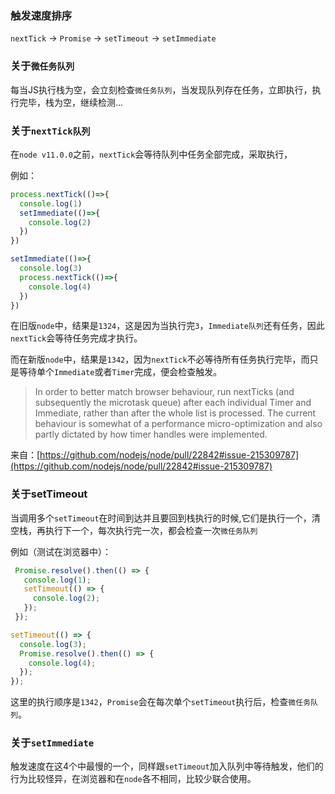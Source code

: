 ### 触发速度排序

`nextTick` → `Promise` → `setTimeout` → `setImmediate`

### 关于`微任务队列`

每当JS执行栈为空，会立刻检查`微任务队列`，当发现队列存在任务，立即执行，执行完毕，栈为空，继续检测...

### 关于`nextTick队列`

在`node v11.0.0`之前，`nextTick`会等待队列中任务全部完成，采取执行，

例如：

```js
process.nextTick(()=>{
  console.log(1)
  setImmediate(()=>{
    console.log(2)
  })
})

setImmediate(()=>{
  console.log(3)
  process.nextTick(()=>{
    console.log(4)
  })
})
```

在旧版`node`中，结果是`1324`，这是因为当执行完`3`，`Immediate队列`还有任务，因此`nextTick`会等待任务完成才执行。

而在新版`node`中，结果是`1342`，因为`nextTick`不必等待所有任务执行完毕，而只是等待单个`Immediate`或者`Timer`完成，便会检查触发。

> In order to better match browser behaviour, run nextTicks (and subsequently the microtask queue) after each individual Timer and Immediate, rather than after the whole list is processed. The current behaviour is somewhat of a performance micro-optimization and also partly dictated by how timer handles were implemented.

来自：[https://github.com/nodejs/node/pull/22842#issue-215309787](https://github.com/nodejs/node/pull/22842#issue-215309787)


### 关于setTimeout

当调用多个`setTimeout`在时间到达并且要回到栈执行的时候,它们是执行一个，清空栈，再执行下一个，每次执行完一次，都会检查一次`微任务队列`

例如（测试在浏览器中）：
```js
 Promise.resolve().then(() => {
   console.log(1);
   setTimeout(() => {
     console.log(2);
   });
 });

setTimeout(() => {
  console.log(3);
  Promise.resolve().then(() => {
    console.log(4);
  });
});
```

这里的执行顺序是`1342`，`Promise`会在每次单个`setTimeout`执行后，检查`微任务队列`。

### 关于`setImmediate`

触发速度在这4个中最慢的一个，同样跟`setTimeout`加入队列中等待触发，他们的行为比较怪异，在浏览器和在`node`各不相同，比较少联合使用。